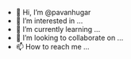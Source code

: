 - 👋 Hi, I’m @pavanhugar
- 👀 I’m interested in ...
- 🌱 I’m currently learning ...
- 💞️ I’m looking to collaborate on ...
- 📫 How to reach me ...

<!---
pavanhugar/pavanhugar is a ✨ special ✨ repository because its `README.md` (this file) appears on your GitHub profile.
You can click the Preview link to take a look at your changes.
--->
